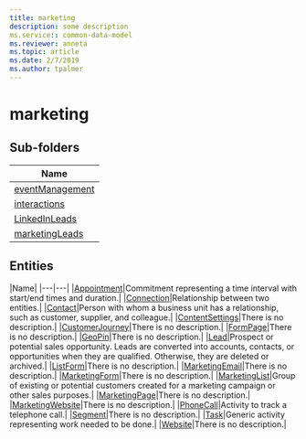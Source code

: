 ```yaml
---
title: marketing
description: some description
ms.service:: common-data-model
ms.reviewer: anneta
ms.topic: article
ms.date: 2/7/2019
ms.author: tpalmer
---
```


# marketing

## Sub-folders

|Name|
|---|
|[eventManagement](eventManagement/overview.md)|
|[interactions](interactions/overview.md)|
|[LinkedInLeads](LinkedInLeads/overview.md)|
|[marketingLeads](marketingLeads/overview.md)|



## Entities

|Name|
|---|---|
|[Appointment](Appointment.md)|Commitment representing a time interval with start/end times and duration.|
|[Connection](Connection.md)|Relationship between two entities.|
|[Contact](Contact.md)|Person with whom a business unit has a relationship, such as customer, supplier, and colleague.|
|[ContentSettings](ContentSettings.md)|There is no description.|
|[CustomerJourney](CustomerJourney.md)|There is no description.|
|[FormPage](FormPage.md)|There is no description.|
|[GeoPin](GeoPin.md)|There is no description.|
|[Lead](Lead.md)|Prospect or potential sales opportunity. Leads are converted into accounts, contacts, or opportunities when they are qualified. Otherwise, they are deleted or archived.|
|[ListForm](ListForm.md)|There is no description.|
|[MarketingEmail](MarketingEmail.md)|There is no description.|
|[MarketingForm](MarketingForm.md)|There is no description.|
|[MarketingList](MarketingList.md)|Group of existing or potential customers created for a marketing campaign or other sales purposes.|
|[MarketingPage](MarketingPage.md)|There is no description.|
|[MarketingWebsite](MarketingWebsite.md)|There is no description.|
|[PhoneCall](PhoneCall.md)|Activity to track a telephone call.|
|[Segment](Segment.md)|There is no description.|
|[Task](Task.md)|Generic activity representing work needed to be done.|
|[Website](Website.md)|There is no description.|
